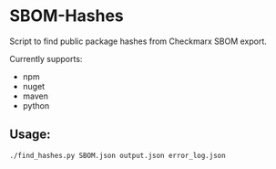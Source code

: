 # SBOM-Hashes
Script to find public package hashes from Checkmarx SBOM export.

Currently supports:
- npm
- nuget
- maven
- python

## Usage:
```shell
./find_hashes.py SBOM.json output.json error_log.json
```
